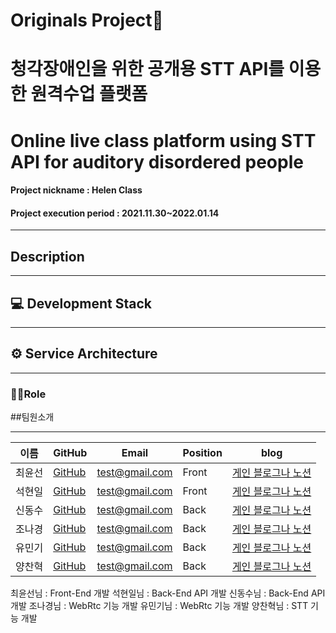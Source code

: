 # Originals Project📖
# 청각장애인을 위한 공개용 STT API를 이용한 원격수업 플랫폼
# Online live class platform using STT API for auditory disordered people
#### Project nickname : Helen Class
#### Project execution period : 2021.11.30~2022.01.14

-----------------------
## Description


-----------------------
## 💻 Development Stack  


-----------------------
## ⚙ Service Architecture

---

### 🙋‍♂️Role


##팀원소개 <a id="2" />
<hr/>

이름 | GitHub |  Email | Position | blog
 --- | ------- | ------| ---- | ----
최윤선 | [GitHub](#) | test@gmail.com | Front | [게인 블로그나 노션](#)
석현일 | [GitHub](#) | test@gmail.com | Front | [게인 블로그나 노션](#)
신동수 | [GitHub](#) | test@gmail.com | Back | [게인 블로그나 노션](#)
조나경 | [GitHub](#) | test@gmail.com | Back | [게인 블로그나 노션](#)
유민기 | [GitHub](#) | test@gmail.com | Back | [게인 블로그나 노션](#)
양찬혁 | [GitHub](#) | test@gmail.com | Back | [게인 블로그나 노션](#)




최윤선님 : Front-End 개발
석현일님 : Back-End API 개발
신동수님 : Back-End API 개발
조나경님 : WebRtc 기능 개발
유민기님 : WebRtc 기능 개발
양찬혁님 : STT 기능 개발 
